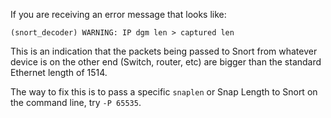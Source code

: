 If you are receiving an error message that looks like:

`(snort_decoder) WARNING: IP dgm len > captured len`

This is an indication that the packets being passed to Snort from whatever device is on the other end (Switch, router, etc) are bigger than the standard Ethernet length of 1514.

The way to fix this is to pass a specific `snaplen` or Snap Length to Snort on the command line, try `-P 65535`.
